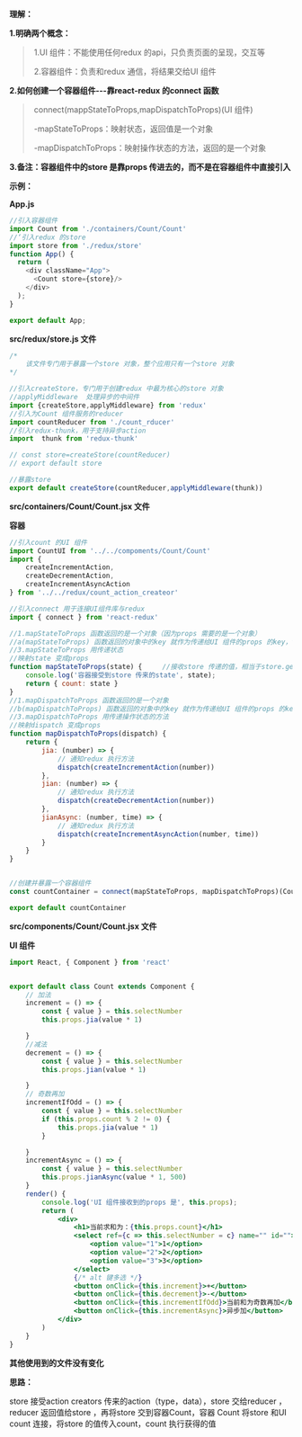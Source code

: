 **理解：**

**1.明确两个概念：**

> ​	1.UI 组件：不能使用任何redux 的api，只负责页面的呈现，交互等
>
> ​	2.容器组件：负责和redux 通信，将结果交给UI 组件

**2.如何创建一个容器组件---靠react-redux 的connect 函数**

> ​	connect(mappStateToProps,mapDispatchToProps)(UI 组件)
>
> ​		-mapStateToProps：映射状态，返回值是一个对象
>
> ​		-mapDispatchToProps：映射操作状态的方法，返回的是一个对象

**3.备注：容器组件中的store 是靠props 传进去的，而不是在容器组件中直接引入**

**示例：**

**App.js**

```js
//引入容器组件
import Count from './containers/Count/Count'
//‘引入redux 的store
import store from './redux/store'
function App() {
  return (
    <div className="App">
      <Count store={store}/>
    </div> 
  );
}

export default App;

```

**src/redux/store.js  文件**

```js
/* 
    该文件专门用于暴露一个store 对象，整个应用只有一个store 对象
*/

//引入createStore，专门用于创建redux 中最为核心的store 对象
//applyMiddleware  处理异步的中间件
import {createStore,applyMiddleware} from 'redux'
//引入为Count 组件服务的reducer
import countReducer from './count_rducer'
//引入redux-thunk，用于支持异步action
import  thunk from 'redux-thunk'

// const store=createStore(countReducer)
// export default store

//暴露store
export default createStore(countReducer,applyMiddleware(thunk))
```

**src/containers/Count/Count.jsx  文件**

**容器**

```jsx
//引入count 的UI 组件
import CountUI from '../../compoments/Count/Count'
import {
    createIncrementAction,
    createDecrementAction,
    createIncrementAsyncAction
} from '../../redux/count_action_createor'

//引入connect 用于连接UI组件库与redux
import { connect } from 'react-redux'

//1.mapStateToProps 函数返回的是一个对象（因为props 需要的是一个对象）
//a(mapStateToProps) 函数返回的对象中的key 就作为传递给UI 组件的props 的key，value 就作为传递给UI 组件的props 的value
//3.mapStateToProps 用传递状态
//映射state 变成props
function mapStateToProps(state) {     //接收store 传递的值，相当于store.getState()
    console.log('容器接受到store 传来的state', state);
    return { count: state }
}
//1.mapDispatchToProps 函数返回的是一个对象
//b(mapDispatchToProps) 函数返回的对象中的key 就作为传递给UI 组件的props 的key，value 就作为传递给UI 组件的props 的value---操作状态的方法
//3.mapDispatchToProps 用传递操作状态的方法
//映射dispatch 变成props
function mapDispatchToProps(dispatch) {
    return {
        jia: (number) => {
            // 通知redux 执行方法
            dispatch(createIncrementAction(number))
        },
        jian: (number) => {
            // 通知redux 执行方法
            dispatch(createDecrementAction(number))
        },
        jianAsync: (number, time) => {
            // 通知redux 执行方法
            dispatch(createIncrementAsyncAction(number, time))
        }
    }
}


//创建并暴露一个容器组件
const countContainer = connect(mapStateToProps, mapDispatchToProps)(CountUI)

export default countContainer

```

**src/components/Count/Count.jsx  文件**

**UI 组件**

```jsx
import React, { Component } from 'react'


export default class Count extends Component {
    // 加法
    increment = () => {
        const { value } = this.selectNumber
        this.props.jia(value * 1)

    }
    //减法
    decrement = () => {
        const { value } = this.selectNumber
        this.props.jian(value * 1)

    }
    // 奇数再加
    incrementIfOdd = () => {
        const { value } = this.selectNumber
        if (this.props.count % 2 != 0) {
            this.props.jia(value * 1)
        }

    }
    incrementAsync = () => {
        const { value } = this.selectNumber
        this.props.jianAsync(value * 1, 500)
    }
    render() {
        console.log('UI 组件接收到的props 是', this.props);
        return (
            <div>
                <h1>当前求和为：{this.props.count}</h1>
                <select ref={c => this.selectNumber = c} name="" id="">
                    <option value="1">1</option>
                    <option value="2">2</option>
                    <option value="3">3</option>
                </select>
                {/* alt 键多选 */}
                <button onClick={this.increment}>+</button>
                <button onClick={this.decrement}>-</button>
                <button onClick={this.incrementIfOdd}>当前和为奇数再加</button>
                <button onClick={this.incrementAsync}>异步加</button>
            </div>
        )
    }
}

```

**其他使用到的文件没有变化**

**思路：**

store 接受action creators 传来的action（type，data），store 交给reducer ，reducer 返回值给store ，再将store 交到容器Count，容器 Count 将store 和UI count 连接，将store 的值传入count，count 执行获得的值


